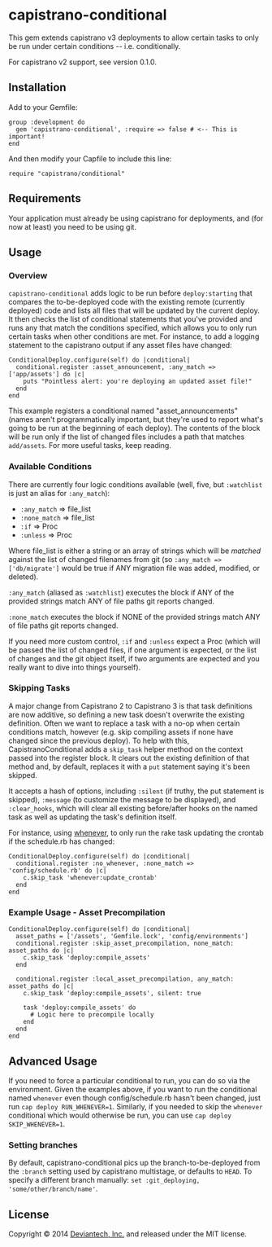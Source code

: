 # capistrano-conditional

This gem extends capistrano v3 deployments to allow certain tasks to only be run under certain conditions -- i.e. conditionally.

For capistrano v2 support, see version 0.1.0.


## Installation

Add to your Gemfile:

    group :development do
      gem 'capistrano-conditional', :require => false # <-- This is important!
    end

And then modify your Capfile to include this line:

    require "capistrano/conditional"

## Requirements

Your application must already be using capistrano for deployments, and (for now at least) you need to be using git.

## Usage

### Overview

<code>capistrano-conditional</code> adds logic to be run before <code>deploy:starting</code> that compares the to-be-deployed code with the existing remote (currently deployed) code and lists all files that will be updated by the current deploy.  It then checks the list of conditional statements that you've provided and runs any that match the conditions specified, which allows you to only run certain tasks when other conditions are met.  For instance, to add a logging statement to the capistrano output if any asset files have changed:

    ConditionalDeploy.configure(self) do |conditional|
      conditional.register :asset_announcement, :any_match => ['app/assets'] do |c|
        puts "Pointless alert: you're deploying an updated asset file!"
      end
    end


This example registers a conditional named "asset_announcements" (names aren't programmatically important, but they're used to report what's going to be run at the beginning of each deploy).  The contents of the block will be run only if the list of changed files includes a path that matches <code>add/assets</code>. For more useful tasks, keep reading.


### Available Conditions

There are currently four logic conditions available (well, five, but <code>:watchlist</code> is just an alias for <code>:any_match</code>):

  * <code>:any_match</code> => file_list
  * <code>:none_match</code> => file_list
  * <code>:if</code> => Proc
  * <code>:unless</code> => Proc

Where file_list is either a string or an array of strings which will be <em>matched</em> against the list of changed filenames from git (so <code>:any_match => ['db/migrate']</code> would be true if ANY migration file was added, modified, or deleted).

<code>:any_match</code> (aliased as <code>:watchlist</code>) executes the block if ANY of the provided strings match ANY of file paths git reports changed.

<code>:none_match</code> executes the block if NONE of the provided strings match ANY of file paths git reports changed.

If you need more custom control, <code>:if</code> and <code>:unless</code> expect a Proc (which will be passed the list of changed files, if one argument is expected, or the list of changes and the git object itself, if two arguments are expected and you really want to dive into things yourself).


### Skipping Tasks

A major change from Capistrano 2 to Capistrano 3 is that task definitions are now additive, so defining a new task doesn't overwrite the existing definition. Often we want to replace a task with a no-op when certain conditions match, however (e.g. skip compiling assets if none have changed since the previous deploy).  To help with this, CapistranoConditional adds a `skip_task` helper method on the context passed into the register block.  It clears out the existing definition of that method and, by default, replaces it with a `put` statement saying it's been skipped.

It accepts a hash of options, including `:silent` (if truthy, the put statement is skipped), `:message` (to customize the message to be displayed), and `:clear_hooks`, which will clear all existing before/after hooks on the named task as well as updating the task's definition itself.

For instance, using [whenever](https://github.com/javan/whenever), to only run the rake task updating the crontab if the schedule.rb has changed:

    ConditionalDeploy.configure(self) do |conditional|
      conditional.register :no_whenever, :none_match => 'config/schedule.rb' do |c|
        c.skip_task 'whenever:update_crontab'
      end
    end


### Example Usage - Asset Precompilation

    ConditionalDeploy.configure(self) do |conditional|
      asset_paths = ['/assets', 'Gemfile.lock', 'config/environments']
      conditional.register :skip_asset_precompilation, none_match: asset_paths do |c|
        c.skip_task 'deploy:compile_assets'
      end

      conditional.register :local_asset_precompilation, any_match: asset_paths do |c|
        c.skip_task 'deploy:compile_assets', silent: true

        task 'deploy:compile_assets' do
          # Logic here to precompile locally
        end
      end
    end





## Advanced Usage

If you need to force a particular conditional to run, you can do so via the environment.  Given the examples above, if you want to run the conditional named <code>whenever</code> even though config/schedule.rb hasn't been changed, just run <code>cap deploy RUN_WHENEVER=1</code>. Similarly, if you needed to skip the <code>whenever</code> conditional which would otherwise be run, you can use <code>cap deploy SKIP_WHENEVER=1</code>.

### Setting branches

By default, capistrano-conditional pics up the branch-to-be-deployed from the `:branch` setting used by capistrano multistage, or defaults to `HEAD`. To specify a different branch manually: `set :git_deploying, 'some/other/branch/name'`.

## License

Copyright &copy; 2014 [Deviantech, Inc.](http://www.deviantech.com) and released under the MIT license.
